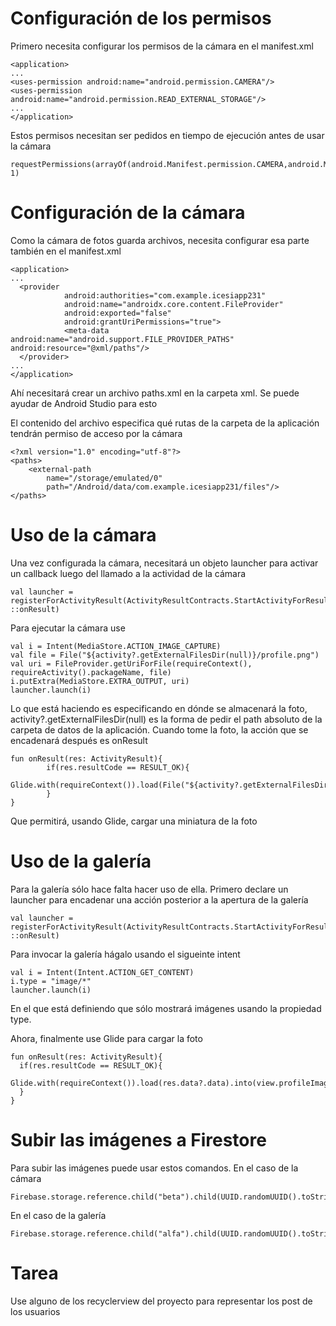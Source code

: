 # Configuración de los permisos

Primero necesita configurar los permisos de la cámara en el manifest.xml

```
<application>
...
<uses-permission android:name="android.permission.CAMERA"/>
<uses-permission android:name="android.permission.READ_EXTERNAL_STORAGE"/>
...
</application>
```

Estos permisos necesitan ser pedidos en tiempo de ejecución antes de usar la cámara

```
requestPermissions(arrayOf(android.Manifest.permission.CAMERA,android.Manifest.permission.READ_EXTERNAL_STORAGE), 1)
```
# Configuración de la cámara
Como la cámara de fotos guarda archivos, necesita configurar esa parte también en el manifest.xml

```
<application>
...
  <provider
            android:authorities="com.example.icesiapp231"
            android:name="androidx.core.content.FileProvider"
            android:exported="false"
            android:grantUriPermissions="true">
            <meta-data android:name="android.support.FILE_PROVIDER_PATHS" android:resource="@xml/paths"/>
  </provider>
...
</application>
```
Ahí necesitará crear un archivo paths.xml en la carpeta xml. Se puede ayudar de Android Studio para esto

El contenido del archivo especifica qué rutas de la carpeta de la aplicación tendrán permiso de acceso por la cámara
```
<?xml version="1.0" encoding="utf-8"?>
<paths>
    <external-path
        name="/storage/emulated/0"
        path="/Android/data/com.example.icesiapp231/files"/>
</paths>
```

# Uso de la cámara
Una vez configurada la cámara, necesitará un objeto launcher para activar un callback luego del llamado a la actividad de la cámara

```
val launcher = registerForActivityResult(ActivityResultContracts.StartActivityForResult(), ::onResult)
```

Para ejecutar la cámara use
```
val i = Intent(MediaStore.ACTION_IMAGE_CAPTURE)
val file = File("${activity?.getExternalFilesDir(null)}/profile.png")
val uri = FileProvider.getUriForFile(requireContext(), requireActivity().packageName, file)
i.putExtra(MediaStore.EXTRA_OUTPUT, uri)
launcher.launch(i)
```
Lo que está haciendo es especificando en dónde se almacenará la foto, activity?.getExternalFilesDir(null) es la forma de pedir el path absoluto de la carpeta de datos de la aplicación. Cuando tome la foto, la acción que se encadenará después es onResult

```
fun onResult(res: ActivityResult){
        if(res.resultCode == RESULT_OK){
            Glide.with(requireContext()).load(File("${activity?.getExternalFilesDir(null)}/profile.png")).into(view.profileImage)
        }
}
```
Que permitirá, usando Glide, cargar una miniatura de la foto

# Uso de la galería
Para la galería sólo hace falta hacer uso de ella. Primero declare un launcher para encadenar una acción posterior a la apertura de la galería
```
val launcher = registerForActivityResult(ActivityResultContracts.StartActivityForResult(), ::onResult)
```

Para invocar la galería hágalo usando el sigueinte intent
```
val i = Intent(Intent.ACTION_GET_CONTENT)
i.type = "image/*"
launcher.launch(i)
```
En el que está definiendo que sólo mostrará imágenes usando la propiedad type.

Ahora, finalmente use Glide para cargar la foto
```
fun onResult(res: ActivityResult){
  if(res.resultCode == RESULT_OK){
    Glide.with(requireContext()).load(res.data?.data).into(view.profileImage)
  }
}
```


# Subir las imágenes a Firestore
Para subir las imágenes puede usar estos comandos.
En el caso de la cámara
```
Firebase.storage.reference.child("beta").child(UUID.randomUUID().toString()).putFile(Uri.fromFile(file))
``` 

En el caso de la galería

```
Firebase.storage.reference.child("alfa").child(UUID.randomUUID().toString()).putFile(res.data!!.data!!)
```
# Tarea
Use alguno de los recyclerview del proyecto para representar los post de los usuarios
